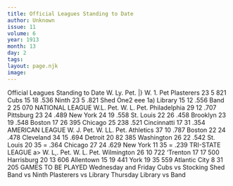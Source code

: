 ```yaml
---
title: Official Leagues Standing to Date
author: Unknown
issue: 11
volume: 6
year: 1913
month: 13
day: 2
tags:
layout: page.njk
image:
---
```

Official Leagues Standing to Date   W. Ly. Pet. |} W. 1. Pet Plasterers 23 5 821 Cubs 15 18 .536 Ninth 23 5 .821 Shed One2 eee 1a) Library 15 12 .556 Band 2 25 070 NATIONAL LEAGUE W.L. Pet. W. L. Pet. Philadelphia 29 12 .707 Pittsburg 23 24 .489 New York 24 19 .558 St. Louis 22 26 .458 Brooklyn 23 19 .548 Boston 17 26 395 Chicago 25 238 .521 Cincinnatti 17 31 .354 AMERICAN LEAGUE W. J. Pet. W. LL. Pet. Athletics 37 10 .787 Boston 22 24 .478 Cleveland 34 15 .694 Detroit 20 82 385 Washington 26 22 .542 St. Louis 20 35 = .364 Chicago 27 24 .629 New York 11 35 = .239 TRI-STATE LEAGUE a> W. L,. Pet. W. L. Pet. Wilmington 26 10 722 ‘Trenton 17 17 500 Harrisburg 20 13 606 Allentown 15 19 441 York 19 35 559 Atlantic City 8 31 205 GAMES TO BE PLAYED Wednesday and Friday Cubs vs Stocking Shed Band vs Ninth Plasterers vs Library Thursday Library vs Band 


